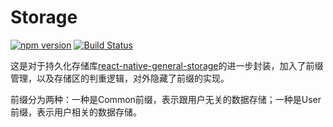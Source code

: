 # Storage

[![npm version](https://img.shields.io/npm/v/@hecom/storage.svg?style=flat)](https://www.npmjs.com/package/@hecom/storage)
[![Build Status](https://travis-ci.org/hecom-rn/Storage.svg?branch=master)](https://travis-ci.org/hecom-rn/Storage)

这是对于持久化存储库[react-native-general-storage](https://github.com/gaoxiaosong/react-native-general-storage)的进一步封装，加入了前缀管理，以及存储区的判重逻辑，对外隐藏了前缀的实现。

前缀分为两种：一种是Common前缀，表示跟用户无关的数据存储；一种是User前缀，表示用户相关的数据存储。
